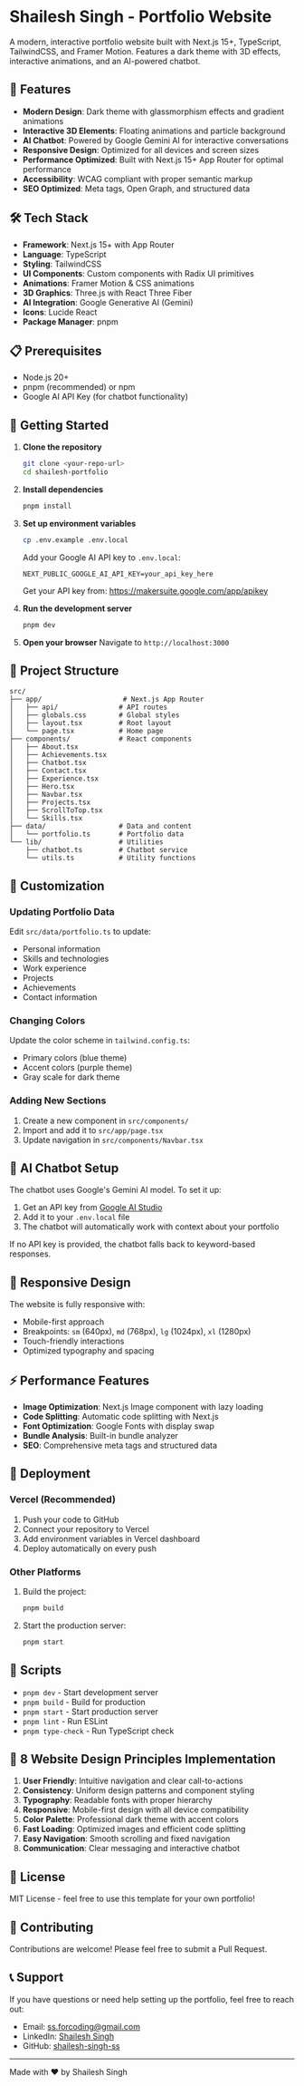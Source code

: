 # Shailesh Singh - Portfolio Website

A modern, interactive portfolio website built with Next.js 15+, TypeScript, TailwindCSS, and Framer Motion. Features a dark theme with 3D effects, interactive animations, and an AI-powered chatbot.

## 🚀 Features

- **Modern Design**: Dark theme with glassmorphism effects and gradient animations
- **Interactive 3D Elements**: Floating animations and particle background
- **AI Chatbot**: Powered by Google Gemini AI for interactive conversations
- **Responsive Design**: Optimized for all devices and screen sizes
- **Performance Optimized**: Built with Next.js 15+ App Router for optimal performance
- **Accessibility**: WCAG compliant with proper semantic markup
- **SEO Optimized**: Meta tags, Open Graph, and structured data

## 🛠️ Tech Stack

- **Framework**: Next.js 15+ with App Router
- **Language**: TypeScript
- **Styling**: TailwindCSS
- **UI Components**: Custom components with Radix UI primitives
- **Animations**: Framer Motion & CSS animations
- **3D Graphics**: Three.js with React Three Fiber
- **AI Integration**: Google Generative AI (Gemini)
- **Icons**: Lucide React
- **Package Manager**: pnpm

## 📋 Prerequisites

- Node.js 20+ 
- pnpm (recommended) or npm
- Google AI API Key (for chatbot functionality)

## 🚀 Getting Started

1. **Clone the repository**
   ```bash
   git clone <your-repo-url>
   cd shailesh-portfolio
   ```

2. **Install dependencies**
   ```bash
   pnpm install
   ```

3. **Set up environment variables**
   ```bash
   cp .env.example .env.local
   ```
   
   Add your Google AI API key to `.env.local`:
   ```
   NEXT_PUBLIC_GOOGLE_AI_API_KEY=your_api_key_here
   ```
   
   Get your API key from: https://makersuite.google.com/app/apikey

4. **Run the development server**
   ```bash
   pnpm dev
   ```

5. **Open your browser**
   Navigate to `http://localhost:3000`

## 📁 Project Structure

```
src/
├── app/                    # Next.js App Router
│   ├── api/               # API routes
│   ├── globals.css        # Global styles
│   ├── layout.tsx         # Root layout
│   └── page.tsx           # Home page
├── components/            # React components
│   ├── About.tsx
│   ├── Achievements.tsx
│   ├── Chatbot.tsx
│   ├── Contact.tsx
│   ├── Experience.tsx
│   ├── Hero.tsx
│   ├── Navbar.tsx
│   ├── Projects.tsx
│   ├── ScrollToTop.tsx
│   └── Skills.tsx
├── data/                  # Data and content
│   └── portfolio.ts       # Portfolio data
└── lib/                   # Utilities
    ├── chatbot.ts         # Chatbot service
    └── utils.ts           # Utility functions
```

## 🎨 Customization

### Updating Portfolio Data

Edit `src/data/portfolio.ts` to update:
- Personal information
- Skills and technologies
- Work experience
- Projects
- Achievements
- Contact information

### Changing Colors

Update the color scheme in `tailwind.config.ts`:
- Primary colors (blue theme)
- Accent colors (purple theme)
- Gray scale for dark theme

### Adding New Sections

1. Create a new component in `src/components/`
2. Import and add it to `src/app/page.tsx`
3. Update navigation in `src/components/Navbar.tsx`

## 🤖 AI Chatbot Setup

The chatbot uses Google's Gemini AI model. To set it up:

1. Get an API key from [Google AI Studio](https://makersuite.google.com/app/apikey)
2. Add it to your `.env.local` file
3. The chatbot will automatically work with context about your portfolio

If no API key is provided, the chatbot falls back to keyword-based responses.

## 📱 Responsive Design

The website is fully responsive with:
- Mobile-first approach
- Breakpoints: `sm` (640px), `md` (768px), `lg` (1024px), `xl` (1280px)
- Touch-friendly interactions
- Optimized typography and spacing

## ⚡ Performance Features

- **Image Optimization**: Next.js Image component with lazy loading
- **Code Splitting**: Automatic code splitting with Next.js
- **Font Optimization**: Google Fonts with display swap
- **Bundle Analysis**: Built-in bundle analyzer
- **SEO**: Comprehensive meta tags and structured data

## 🚀 Deployment

### Vercel (Recommended)

1. Push your code to GitHub
2. Connect your repository to Vercel
3. Add environment variables in Vercel dashboard
4. Deploy automatically on every push

### Other Platforms

1. Build the project:
   ```bash
   pnpm build
   ```

2. Start the production server:
   ```bash
   pnpm start
   ```

## 🔧 Scripts

- `pnpm dev` - Start development server
- `pnpm build` - Build for production
- `pnpm start` - Start production server
- `pnpm lint` - Run ESLint
- `pnpm type-check` - Run TypeScript check

## 🎯 8 Website Design Principles Implementation

1. **User Friendly**: Intuitive navigation and clear call-to-actions
2. **Consistency**: Uniform design patterns and component styling
3. **Typography**: Readable fonts with proper hierarchy
4. **Responsive**: Mobile-first design with all device compatibility
5. **Color Palette**: Professional dark theme with accent colors
6. **Fast Loading**: Optimized images and efficient code splitting
7. **Easy Navigation**: Smooth scrolling and fixed navigation
8. **Communication**: Clear messaging and interactive chatbot

## 📄 License

MIT License - feel free to use this template for your own portfolio!

## 🤝 Contributing

Contributions are welcome! Please feel free to submit a Pull Request.

## 📞 Support

If you have questions or need help setting up the portfolio, feel free to reach out:
- Email: ss.forcoding@gmail.com
- LinkedIn: [Shailesh Singh](https://www.linkedin.com/in/shailesh-singh-544bb3229)
- GitHub: [shailesh-singh-ss](https://github.com/shailesh-singh-ss)

---

Made with ❤️ by Shailesh Singh
